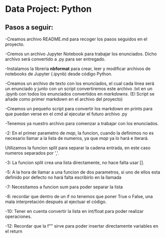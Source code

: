 # Data Project: Python

## Pasos a seguir:

-Creamos archivo README.md para recoger los pasos seguidos en el proyecto.

-Cremos un archivo Jupyter Notebook para trabajar los enunciados. Dicho archivo será convertido a .py para ser entregado.

-Instalamos la libreria **nbformat** para crear, leer y modificar archivos de notebooks de Jupyter (.ipynb) desde código Python.
 
-Creamos un archivo de texto con los enunciados, el cual cada línea será un enunciado y junto con un script convertiremos este archivo .txt en un .ipynb con todos los enunciados convertidos en *markdowns*. (El Script se añade como primer markdown en el archivo del proyecto)

-Creamos un pequeño script para convertir los markdown en prints para que puedan verse en el cmd al ejecutar el futuro archivo .py

-Tenemos ya nuestro archivo para comenzar a trabajar con los enunciados.


-2: En el primer parametro de *map*, la funcion, cuando la definimos no es necesario llamar a la lista de numeros, ya que *map* ya lo hará e iterará. 

Utilizamos la funcion split para separar la cadena entrada, en este caso numeros separados por ','.

-3: La funcion split crea una lista directamente, no hace falta usar [].

-5: A la hora de llamar a una funcion de dos parametros, si uno de ellos esta definido por defecto no hará falta escribirlo en la llamada

-7: Necesitamos a funcion sum para poder separar la lista

-8: recordar que dentro de un if no tenemos que poner True o False, una mala interpretación después al ejectuar el código.

-10: Tener en cuenta convertir la lista en int/float para poder realizar operaciones.

-12: Recordar que la f"" sirve para poder insertar directamente variables en el return



